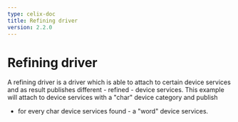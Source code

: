 ```yaml
---
type: celix-doc
title: Refining driver
version: 2.2.0
---
```


<!--
Licensed to the Apache Software Foundation (ASF) under one or more
contributor license agreements.  See the NOTICE file distributed with
this work for additional information regarding copyright ownership.
The ASF licenses this file to You under the Apache License, Version 2.0
(the "License"); you may not use this file except in compliance with
the License.  You may obtain a copy of the License at

    http://www.apache.org/licenses/LICENSE-2.0

Unless required by applicable law or agreed to in writing, software
distributed under the License is distributed on an "AS IS" BASIS,
WITHOUT WARRANTIES OR CONDITIONS OF ANY KIND, either express or implied.
See the License for the specific language governing permissions and
limitations under the License.
-->

# Refining driver

A refining driver is a driver which is able to attach to certain device services and
as result publishes different - refined - device services.
This example will attach to device services with a "char" device category and publish 
- for every char device services found - a "word" device services.  

